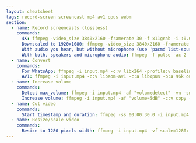 ```yaml
---
layout: cheatsheet
tags: record-screen screencast mp4 av1 opus webm
section:
  - name: Record screencasts (lossless)
    commands:
      4K: ffmpeg -video_size 3840x2160 -framerate 30 -f x11grab -i :0.0 -c:v libx264rgb -qp 0 -preset ultrafast capture.mp4
      Downscaled to 1920x1080: ffmpeg -video_size 3840x2160 -framerate 30 -f x11grab -i :0.0 -vf scale=1920:1080 -c:v libx264rgb -qp 0 -preset ultrafast capture.mp4
      With audio you hear, but without microphone (use 'pacmd list-sources'): ffmpeg -f pulse -i alsa_output.pci-0000_00_1f.3.analog-stereo.monitor -video_size 3840x2160 -framerate 30 -f x11grab -i :0.0 -c:v libx264rgb -qp 0 -preset ultrafast capture.mp4
      With both, speakers and microphone audio: ffmpeg -f pulse -ac 2 -i alsa_output.pci-0000_00_1f.3.analog-stereo.monitor -f pulse -ac 1 -i alsa_input.pci-0000_00_1f.3.analog-stereo -filter_complex amix=inputs=2 -video_size 3840x2160 -framerate 30 -f x11grab -i :0.0 -c:v libx264rgb -qp 0 -preset ultrafast capture.mp4
  - name: Convert
    commands:
      For WhatsApp: ffmpeg -i input.mp4 -c:v libx264 -profile:v baseline -level 3.0 -pix_fmt yuv420p -preset slow -crf 22 output.mp4
      AV1: ffmpeg -i input.mp4 -c:v libaom-av1 -c:a libopus -b:a 96k output.webm
  - name: Increase volume
    commands:
      Detect max_volume: ffmpeg -i input.mp4 -af "volumedetect" -vn -sn -dn -f null /dev/null
      Increase volume: ffmpeg -i input.mp4 -af "volume=5dB" -c:v copy -c:a aac -b:a 192k output.mp4
  - name: Cut video
    commands:
      Start timestamp and duration: ffmpeg -ss 00:00:30.0 -i input.mp4 -c copy -t 00:00:44.0 output.mp4
  - name: Resize/scale video
    commands:
      Resize to 1280 pixels width: ffmpeg -i input.mp4 -vf scale=1280:-4 output.mp4
---
```

